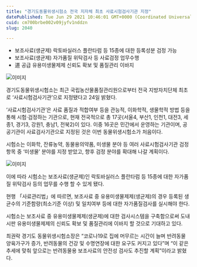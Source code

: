 ```yaml
---
title: "경기도동물위생시험소 전국 지자체 최초 사료시험검사기관 지정"
datePublished: Tue Jun 29 2021 10:46:01 GMT+0000 (Coordinated Universal Time)
cuid: cm700brbe002v09jyfv1nddzn
slug: 2040

---
```



- 보조사료(생균제) 락토바실러스 플란타럼 등 15종에 대한 등록성분 검정 가능
- 보조사료(생균제) 자가품질 위탁검사 등 사료검정 업무수행
- 道 공급 유용미생물제제 신뢰도 확보 및 품질관리 이바지

![이미지](https://cdn.hashnode.com/res/hashnode/image/upload/v1739249631049/7c31347a-aa91-448a-9259-51c67a3a117d.png)

경기도동물위생시험소는 최근 국립농산물품질관리원으로부터 전국 지방자치단체 최초로 ‘사료시험검사기관’으로 지정됐다고 24일 밝혔다.

‘사료시험검사기관’은 사료 품질과 적합여부 등을 관능적, 이화학적, 생물학적 방법 등을 통해 시험·검정하는 기관으로, 현재 전국적으로 총 17곳(서울4, 부산1, 인천1, 대전3, 세종1, 경기3, 강원1, 충남1, 전북2)이 있다. 이중 16곳은 민간에서 운영하는 기관이며, 공공기관이 사료검사기관으로 지정된 것은 이번 동물위생시험소가 처음이다.

시험소는 이화학, 잔류농약, 동물용의약품, 미생물 분야 등 여러 사료시험검사기관 검정 항목 중 ‘미생물’ 분야를 지정 받았고, 향후 검정 분야를 확대해 나갈 계획이다.

![이미지](https://cdn.hashnode.com/res/hashnode/image/upload/v1739249633430/1cc67896-e609-45db-9248-e767a8480443.png)

이에 따라 시험소는 보조사료(생균제)인 락토바실러스 플란타럼 등 15종에 대한 자가품질 위탁검사 등의 업무를 수행 할 수 있게 됐다.

현행 「사료관리법」에 따르면, 보조사료 중 유용미생물제제(생균제)의 경우 등록된 생균수의 기준함량(최소기준 이상) 및 일치여부 등에 대한 자가품질검사를 실시해야 한다.

시험소는 보조사료 중 유용미생물제제(생균제)에 대한 검사시스템을 구축함으로써 도내 시판 유용미생물제제의 신뢰도 확보 및 품질관리에 이바지 할 것으로 기대하고 있다.

최권락 경기도 동물위생시험소장은 “코로나19로 집에 머무르는 시간이 늘며 반려동물 양육가구가 증가, 반려동물의 건강 및 수명연장에 대한 요구도 커지고 있다”며 “이 같은 추세에 맞춰 앞으로는 반려동물용 보조사료의 안전성 검사도 추진할 계획”이라고 밝혔다.